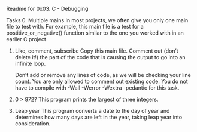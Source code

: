 Readme for 0x03. C - Debugging

Tasks
0. Multiple mains
In most projects, we often give you only one main file to test with. For example, this main file is a test for a postitive_or_negative() function similar to the one you worked with in an earlier C project

1. Like, comment, subscribe
Copy this main file. Comment out (don’t delete it!) the part of the code that is causing the output to go into an infinite loop.

      Don’t add or remove any lines of code, as we will be checking your line count. You are only allowed to comment out existing code.
      You do not have to compile with -Wall -Werror -Wextra -pedantic for this task.

2. 0 > 972?
This program prints the largest of three integers.

3. Leap year
This program converts a date to the day of year and determines how many days are left in the year, taking leap year into consideration.
